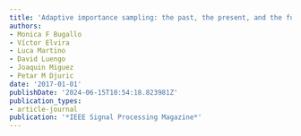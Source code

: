 ```yaml
---
title: 'Adaptive importance sampling: the past, the present, and the future'
authors:
- Monica F Bugallo
- Víctor Elvira
- Luca Martino
- David Luengo
- Joaquin Miguez
- Petar M Djuric
date: '2017-01-01'
publishDate: '2024-06-15T10:54:18.823981Z'
publication_types:
- article-journal
publication: '*IEEE Signal Processing Magazine*'
---
```

